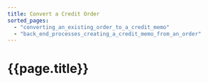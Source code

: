 ```yaml
---
title: Convert a Credit Order
sorted_pages:
  - "converting_an_existing_order_to_a_credit_memo"
  - "back_end_processes_creating_a_credit_memo_from_an_order"
---
```

# {{page.title}}
